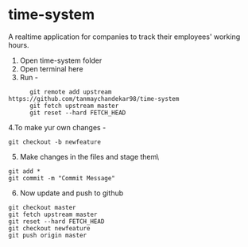 # time-system
A realtime application for companies to track their employees' working hours.


1. Open time-system folder
2. Open terminal here
3. Run - 
```
      git remote add upstream https://github.com/tanmaychandekar98/time-system
      git fetch upstream master
      git reset --hard FETCH_HEAD
```
4.To make yur own changes - 
```
git checkout -b newfeature
```
5. Make changes in the files and stage them\
```
git add *
git commit -m "Commit Message"
```
6. Now update and push to github
```
git checkout master
git fetch upstream master
git reset --hard FETCH_HEAD
git checkout newfeature
git push origin master
```
